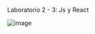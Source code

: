 Laboratorio 2 - 3: Js y React

![image](https://github.com/RodrigoMejiaDiaz/Laboratorio2-3-Js-y-React/tree/master/public/SIIIIIII.jpg?raw=true)
